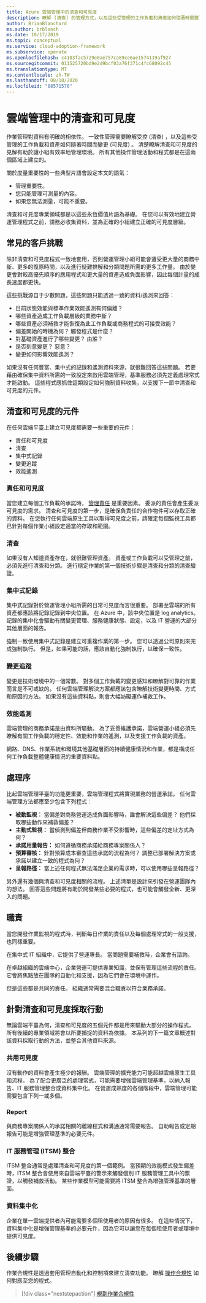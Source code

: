 ```yaml
---
title: Azure 雲端管理中的清查和可見度
description: 瞭解 (清查) 的管理方式，以及這些受管理的工作負載和資產如何隨著時間變更 (可見度) 。
author: BrianBlanchard
ms.author: brblanch
ms.date: 10/17/2019
ms.topic: conceptual
ms.service: cloud-adoption-framework
ms.subservice: operate
ms.openlocfilehash: c4103fac5729e0ae757ca89ce6ae1574119af927
ms.sourcegitcommit: 011525720bd9e2d9bcf03a76f371c4fc68092c45
ms.translationtype: MT
ms.contentlocale: zh-TW
ms.lasthandoff: 08/18/2020
ms.locfileid: "88571570"
---
```

# <a name="inventory-and-visibility-in-cloud-management"></a>雲端管理中的清查和可見度

作業管理對資料有明確的相依性。 一致性管理需要瞭解受控 (清查) ，以及這些受管理的工作負載和資產如何隨著時間而變更 (可見度) 。 清楚瞭解清查和可見度的見解有助於讓小組有效率地管理環境。 所有其他操作管理活動和程式都是在這兩個區域上建立的。

關於度量重要性的一些典型片語會設定本文的語氣：

- 管理重要性。
- 您只能管理可測量的內容。
- 如果您無法測量，可能不重要。

清查和可見度專業領域都是以這些永恆價值片語為基礎。 在您可以有效地建立營運管理程式之前，請務必收集資料，並為正確的小組建立正確的可見度層級。

## <a name="common-customer-challenges"></a>常見的客戶挑戰

除非清查和可見度程式一致地套用，否則營運管理小組可能會遭受更大量的商務中斷、更多的復原時間，以及進行疑難排解和分類問題所需的更多工作量。 由於變更會對較高優先順序的應用程式和更大量的資產造成負面影響，因此每個計量的成長速度都更快。

這些挑戰源自于少數問題，這些問題只能透過一致的資料/遙測來回答：

- 目前狀態效能與標準作業效能遙測有何偏離？
- 哪些資產造成工作負載層級的業務中斷？
- 哪些資產必須補救才能恢復為此工作負載或商務程式的可接受效能？
- 偏差開始的時機為何？ 觸發程式是什麼？
- 對基礎資產進行了哪些變更？ 由誰？
- 是否刻意變更？ 惡意？
- 變更如何影響效能遙測？

如果沒有任何豐富、集中式的記錄和遙測資料來源，就很難回答這些問題。 若要藉由確保集中資料所需的一致設定來啟用雲端管理，基準服務必須先定義處理常式才能啟動。 這些程式應抓住這類設定如何強制資料收集，以支援下一節中清查和可見度的元件。

## <a name="components-of-inventory-and-visibility"></a>清查和可見度的元件

在任何雲端平臺上建立可見度都需要一些重要的元件：

- 責任和可見度
- 清查
- 集中式記錄
- 變更追蹤
- 效能遙測

### <a name="responsibility-and-visibility"></a>責任和可見度

當您建立每個工作負載的承諾時， [管理責任](./commitment.md#management-responsibility) 是重要因素。 委派的責任會產生委派可見度的需求。 清查和可見度的第一步，是確保負責任的合作物件可以存取正確的資料。 在您執行任何雲端原生工具以取得可見度之前，請確定每個監視工具都已針對每個作業小組設定適當的存取和範圍。

### <a name="inventory"></a>清查

如果沒有人知道資產存在，就很難管理資產。 資產或工作負載可以受管理之前，必須先進行清查和分類。 進行穩定作業的第一個技術步驟是清查和分類的清查驗證。

### <a name="central-logging"></a>集中式記錄

集中式記錄對於營運管理小組所需的日常可見度而言很重要。 部署至雲端的所有資產都應該將記錄記錄到中央位置。 在 Azure 中，該中央位置是 log analytics。 記錄的集中化會驅動有關變更管理、服務健康狀態、設定，以及 IT 營運的大部分其他層面的報告。

強制一致使用集中式記錄是建立可重複作業的第一步。 您可以透過公司原則來完成強制執行。 但是，如果可能的話，應該自動化強制執行，以確保一致性。

### <a name="change-tracking"></a>變更追蹤

變更是技術環境中的一個常數。 對多個工作負載的變更感知和瞭解對可靠的作業而言是不可或缺的。 任何雲端管理解決方案都應該包含瞭解技術變更時間、方式和原因的方法。 如果沒有這些資料點，則會大幅妨礙運作補救工作。

### <a name="performance-telemetry"></a>效能遙測

雲端管理的商務承諾是由資料所驅動。 為了妥善維護承諾，雲端營運小組必須先瞭解有關工作負載的穩定性、效能和作業的遙測，以及支援工作負載的資產。

網路、DNS、作業系統和環境其他基礎層面的持續健康情況和作業，都是構成任何工作負載整體健康情況的重要資料點。

## <a name="processes"></a>處理序

比起雲端管理平臺的功能更重要，雲端管理程式將實現業務的營運承諾。 任何雲端管理方法都應至少包含下列程式：

- **被動監視：** 當偏差對商務營運造成負面影響時，誰會解決這些偏差？ 他們採取哪些動作來補救偏差？
- **主動式監視：** 當偵測到偏差但商務作業不受影響時，這些偏差的定址方式為何？
- **承諾用量報告：** 如何遵循商務承諾給商務專案關係人？
- **預算審核：** 針對預算成本審查這些承諾的流程為何？ 調整已部署解決方案或承諾以建立一致的程式為何？
- **呈報路徑：** 當上述任何程式無法滿足企業的需求時，可以使用哪些呈報路徑？

另外還有幾個與清查和可見度相關的流程。 上述清單是設計來引發在營運團隊內的想法。 回答這些問題將有助於開發某些必要的程式，也可能會觸發全新、更深入的問題。

## <a name="responsibilities"></a>職責

當您開發作業監視的程式時，判斷每日作業的責任以及每個處理常式的一般支援，也同樣重要。

在集中式 IT 組織中，它提供了營運專長。 當問題需要補救時，企業會有諮詢。

在卓越組織的雲端中心，企業營運可提供專業知識，並保有管理這些流程的責任。 它會將焦點放在團隊的自動化和支援，因為它們會在環境中運作。

但是這些都是共同的責任。 組織通常需要混合職責以符合業務承諾。

## <a name="act-on-inventory-and-visibility"></a>針對清查和可見度採取行動

無論雲端平臺為何，清查和可見度的五個元件都是用來驅動大部分的操作程式。 所有後續的專業領域將會以所要捕捉的資料為依據。 本系列的下一篇文章概述對該資料採取行動的方法，並整合其他資料來源。

### <a name="share-visibility"></a>共用可見度

沒有動作的資料會產生極少的報酬。 雲端管理的擴充能力可能超越雲端原生工具和流程。 為了配合更廣泛的處理常式，可能需要增強雲端管理基準，以納入報告、IT 服務管理整合或資料集中化。 在營運成熟度的各個階段中，雲端管理可能需要包含下列一或多個。

### <a name="report"></a>Report

與商務專案關係人的承諾相關的離線程式和溝通通常需要報告。 自助報告或定期報告可能是增強管理基準的必要元件。

### <a name="it-service-management-itsm-integration"></a>IT 服務管理 (ITSM) 整合

ITSM 整合通常是處理清查和可見度的第一個範例。 當預期的效能模式發生偏差時，ITSM 整合會使用來自雲端平臺的警示來觸發個別 IT 服務管理工具中的票證，以觸發補救活動。 某些作業模型可能需要將 ITSM 整合為增強管理基準的層面。

### <a name="data-centralization"></a>資料集中化

企業在單一雲端提供者內可能需要多個租使用者的原因有很多。 在這些情況下，資料集中化是增強管理基準的必要元件，因為它可以讓您在每個租使用者或環境中提供可見度。

## <a name="next-steps"></a>後續步驟

作業合規性是透過套用管理自動化和控制項來建立清查功能。 瞭解 [操作合規性](./operational-compliance.md) 如何對應至您的程式。

> [!div class="nextstepaction"]
> [規劃作業合規性](./operational-compliance.md)
